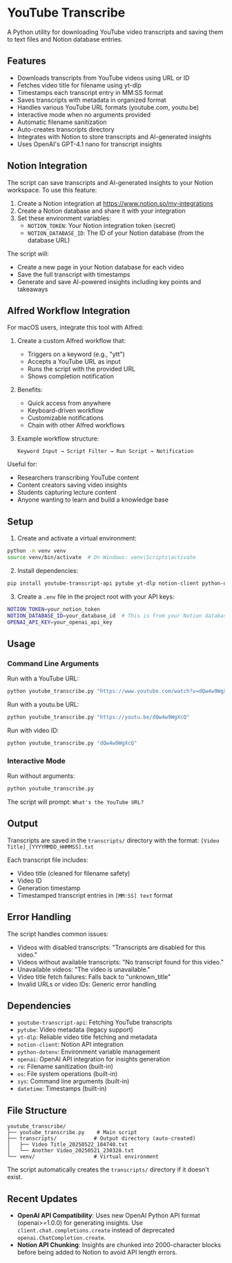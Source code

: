 # YouTube Transcribe

A Python utility for downloading YouTube video transcripts and saving them to text files and Notion database entries.

## Features

- Downloads transcripts from YouTube videos using URL or ID
- Fetches video title for filename using yt-dlp
- Timestamps each transcript entry in MM:SS format
- Saves transcripts with metadata in organized format
- Handles various YouTube URL formats (youtube.com, youtu.be)
- Interactive mode when no arguments provided
- Automatic filename sanitization
- Auto-creates transcripts directory
- Integrates with Notion to store transcripts and AI-generated insights
- Uses OpenAI's GPT-4.1 nano for transcript insights

## Notion Integration

The script can save transcripts and AI-generated insights to your Notion workspace. To use this feature:

1. Create a Notion integration at https://www.notion.so/my-integrations
2. Create a Notion database and share it with your integration
3. Set these environment variables:
   - `NOTION_TOKEN`: Your Notion integration token (secret)
   - `NOTION_DATABASE_ID`: The ID of your Notion database (from the database URL)

The script will:
- Create a new page in your Notion database for each video
- Save the full transcript with timestamps
- Generate and save AI-powered insights including key points and takeaways

## Alfred Workflow Integration

For macOS users, integrate this tool with Alfred:

1. Create a custom Alfred workflow that:
   - Triggers on a keyword (e.g., "ytt")
   - Accepts a YouTube URL as input
   - Runs the script with the provided URL
   - Shows completion notification

2. Benefits:
   - Quick access from anywhere
   - Keyboard-driven workflow
   - Customizable notifications
   - Chain with other Alfred workflows

3. Example workflow structure:
   ```
   Keyword Input → Script Filter → Run Script → Notification
   ```

Useful for:
- Researchers transcribing YouTube content
- Content creators saving video insights
- Students capturing lecture content
- Anyone wanting to learn and build a knowledge base

## Setup

1. Create and activate a virtual environment:
```bash
python -m venv venv
source venv/bin/activate  # On Windows: venv\Scripts\activate
```

2. Install dependencies:
```bash
pip install youtube-transcript-api pytube yt-dlp notion-client python-dotenv openai
```

3. Create a `.env` file in the project root with your API keys:
```bash
NOTION_TOKEN=your_notion_token
NOTION_DATABASE_ID=your_database_id  # This is from your Notion database URL
OPENAI_API_KEY=your_openai_api_key
```

## Usage

### Command Line Arguments

Run with a YouTube URL:
```bash
python youtube_transcribe.py "https://www.youtube.com/watch?v=dQw4w9WgXcQ"
```

Run with a youtu.be URL:
```bash
python youtube_transcribe.py "https://youtu.be/dQw4w9WgXcQ"
```

Run with video ID:
```bash
python youtube_transcribe.py "dQw4w9WgXcQ"
```

### Interactive Mode

Run without arguments:
```bash
python youtube_transcribe.py
```

The script will prompt: `What's the YouTube URL?`

## Output

Transcripts are saved in the `transcripts/` directory with the format:
`[Video Title]_[YYYYMMDD_HHMMSS].txt`

Each transcript file includes:
- Video title (cleaned for filename safety)
- Video ID
- Generation timestamp
- Timestamped transcript entries in `[MM:SS] text` format

## Error Handling

The script handles common issues:
- Videos with disabled transcripts: "Transcripts are disabled for this video."
- Videos without available transcripts: "No transcript found for this video."  
- Unavailable videos: "The video is unavailable."
- Video title fetch failures: Falls back to "unknown_title"
- Invalid URLs or video IDs: Generic error handling

## Dependencies

- `youtube-transcript-api`: Fetching YouTube transcripts
- `pytube`: Video metadata (legacy support)
- `yt-dlp`: Reliable video title fetching and metadata
- `notion-client`: Notion API integration
- `python-dotenv`: Environment variable management
- `openai`: OpenAI API integration for insights generation
- `re`: Filename sanitization (built-in)
- `os`: File system operations (built-in)
- `sys`: Command line arguments (built-in)
- `datetime`: Timestamps (built-in)

## File Structure

```
youtube_transcribe/
├── youtube_transcribe.py    # Main script
├── transcripts/            # Output directory (auto-created)
│   ├── Video Title_20250522_104740.txt
│   └── Another Video_20250521_230328.txt
└── venv/                   # Virtual environment
```

The script automatically creates the `transcripts/` directory if it doesn't exist.

## Recent Updates

- **OpenAI API Compatibility**: Uses new OpenAI Python API format (openai>=1.0.0) for generating insights. Use `client.chat.completions.create` instead of deprecated `openai.ChatCompletion.create`.
- **Notion API Chunking**: Insights are chunked into 2000-character blocks before being added to Notion to avoid API length errors.